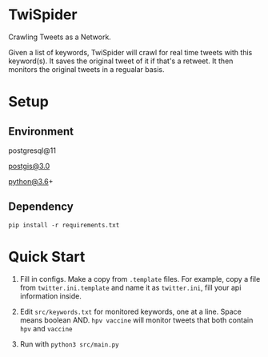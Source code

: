 # TwiSpider
Crawling Tweets as a Network.

Given a list of keywords, TwiSpider will crawl for real time tweets with this keyword(s). It saves the original tweet of it if that's a retweet.
It then monitors the original tweets in a regualar basis.

# Setup
## Environment
postgresql@11

postgis@3.0

python@3.6+

## Dependency
`pip install -r requirements.txt`

# Quick Start

1. Fill in configs. Make a copy from `.template` files. For example, copy a file from `twitter.ini.template` and name it as `twitter.ini`, fill your api information inside.

2. Edit `src/keywords.txt` for monitored keywords, one at a line. Space means boolean AND. `hpv vaccine` will monitor tweets that  both contain `hpv` and `vaccine` 

3. Run with `python3 src/main.py`
